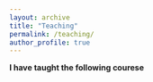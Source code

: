 ```yaml
---
layout: archive
title: "Teaching"
permalink: /teaching/
author_profile: true
---
```



**I have taught the following courese**
